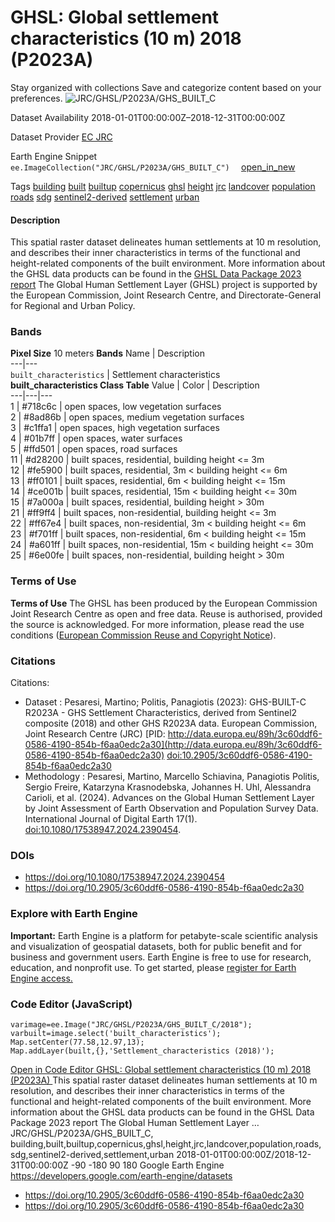  
#  GHSL: Global settlement characteristics (10 m) 2018 (P2023A) 
Stay organized with collections  Save and categorize content based on your preferences. 
![JRC/GHSL/P2023A/GHS_BUILT_C](https://developers.google.com/earth-engine/datasets/images/JRC/JRC_GHSL_P2023A_GHS_BUILT_C_sample.png) 

Dataset Availability
    2018-01-01T00:00:00Z–2018-12-31T00:00:00Z 

Dataset Provider
     [ EC JRC ](https://ghsl.jrc.ec.europa.eu/ghs_buC2023.php) 

Earth Engine Snippet
     `    ee.ImageCollection("JRC/GHSL/P2023A/GHS_BUILT_C")   ` [ open_in_new ](https://code.earthengine.google.com/?scriptPath=Examples:Datasets/JRC/JRC_GHSL_P2023A_GHS_BUILT_C) 

Tags
     [building](https://developers.google.com/earth-engine/datasets/tags/building) [built](https://developers.google.com/earth-engine/datasets/tags/built) [builtup](https://developers.google.com/earth-engine/datasets/tags/builtup) [copernicus](https://developers.google.com/earth-engine/datasets/tags/copernicus) [ghsl](https://developers.google.com/earth-engine/datasets/tags/ghsl) [height](https://developers.google.com/earth-engine/datasets/tags/height) [jrc](https://developers.google.com/earth-engine/datasets/tags/jrc) [landcover](https://developers.google.com/earth-engine/datasets/tags/landcover) [population](https://developers.google.com/earth-engine/datasets/tags/population) [roads](https://developers.google.com/earth-engine/datasets/tags/roads) [sdg](https://developers.google.com/earth-engine/datasets/tags/sdg) [sentinel2-derived](https://developers.google.com/earth-engine/datasets/tags/sentinel2-derived) [settlement](https://developers.google.com/earth-engine/datasets/tags/settlement) [urban](https://developers.google.com/earth-engine/datasets/tags/urban)
#### Description
This spatial raster dataset delineates human settlements at 10 m resolution, and describes their inner characteristics in terms of the functional and height-related components of the built environment.
More information about the GHSL data products can be found in the [GHSL Data Package 2023 report](https://ghsl.jrc.ec.europa.eu/documents/GHSL_Data_Package_2023.pdf?t=1683540422)
The Global Human Settlement Layer (GHSL) project is supported by the European Commission, Joint Research Centre, and Directorate-General for Regional and Urban Policy.
### Bands
**Pixel Size** 10 meters 
**Bands**
Name | Description  
---|---  
`built_characteristics` | Settlement characteristics  
**built_characteristics Class Table**
Value | Color | Description  
---|---|---  
1 | #718c6c | open spaces, low vegetation surfaces  
2 | #8ad86b | open spaces, medium vegetation surfaces  
3 | #c1ffa1 | open spaces, high vegetation surfaces  
4 | #01b7ff | open spaces, water surfaces  
5 | #ffd501 | open spaces, road surfaces  
11 | #d28200 | built spaces, residential, building height <= 3m  
12 | #fe5900 | built spaces, residential, 3m < building height <= 6m  
13 | #ff0101 | built spaces, residential, 6m < building height <= 15m  
14 | #ce001b | built spaces, residential, 15m < building height <= 30m  
15 | #7a000a | built spaces, residential, building height > 30m  
21 | #ff9ff4 | built spaces, non-residential, building height <= 3m  
22 | #ff67e4 | built spaces, non-residential, 3m < building height <= 6m  
23 | #f701ff | built spaces, non-residential, 6m < building height <= 15m  
24 | #a601ff | built spaces, non-residential, 15m < building height <= 30m  
25 | #6e00fe | built spaces, non-residential, building height > 30m  
### Terms of Use
**Terms of Use**
The GHSL has been produced by the European Commission Joint Research Centre as open and free data. Reuse is authorised, provided the source is acknowledged. For more information, please read the use conditions ([European Commission Reuse and Copyright Notice](https://ec.europa.eu/info/legal-notice_en)).
### Citations
Citations:
  * Dataset : Pesaresi, Martino; Politis, Panagiotis (2023): GHS-BUILT-C R2023A - GHS Settlement Characteristics, derived from Sentinel2 composite (2018) and other GHS R2023A data. European Commission, Joint Research Centre (JRC) [PID: http://data.europa.eu/89h/3c60ddf6-0586-4190-854b-f6aa0edc2a30](http://data.europa.eu/89h/3c60ddf6-0586-4190-854b-f6aa0edc2a30) [doi:10.2905/3c60ddf6-0586-4190-854b-f6aa0edc2a30](https://doi.org/10.2905/3c60ddf6-0586-4190-854b-f6aa0edc2a30)
  * Methodology : Pesaresi, Martino, Marcello Schiavina, Panagiotis Politis, Sergio Freire, Katarzyna Krasnodebska, Johannes H. Uhl, Alessandra Carioli, et al. (2024). Advances on the Global Human Settlement Layer by Joint Assessment of Earth Observation and Population Survey Data. International Journal of Digital Earth 17(1). [doi:10.1080/17538947.2024.2390454](https://doi.org/10.1080/17538947.2024.2390454).


### DOIs
  * [ https://doi.org/10.1080/17538947.2024.2390454 ](https://doi.org/10.1080/17538947.2024.2390454)
  * [ https://doi.org/10.2905/3c60ddf6-0586-4190-854b-f6aa0edc2a30 ](https://doi.org/10.2905/3c60ddf6-0586-4190-854b-f6aa0edc2a30)


### Explore with Earth Engine
**Important:** Earth Engine is a platform for petabyte-scale scientific analysis and visualization of geospatial datasets, both for public benefit and for business and government users. Earth Engine is free to use for research, education, and nonprofit use. To get started, please [register for Earth Engine access.](https://console.cloud.google.com/earth-engine)
### Code Editor (JavaScript)
```
varimage=ee.Image("JRC/GHSL/P2023A/GHS_BUILT_C/2018");
varbuilt=image.select('built_characteristics');
Map.setCenter(77.58,12.97,13);
Map.addLayer(built,{},'Settlement_characteristics (2018)');
```
[ Open in Code Editor ](https://code.earthengine.google.com/?scriptPath=Examples:Datasets/JRC/JRC_GHSL_P2023A_GHS_BUILT_C)
[ GHSL: Global settlement characteristics (10 m) 2018 (P2023A) ](https://developers.google.com/earth-engine/datasets/catalog/JRC_GHSL_P2023A_GHS_BUILT_C)
This spatial raster dataset delineates human settlements at 10 m resolution, and describes their inner characteristics in terms of the functional and height-related components of the built environment. More information about the GHSL data products can be found in the GHSL Data Package 2023 report The Global Human Settlement Layer …
JRC/GHSL/P2023A/GHS_BUILT_C, building,built,builtup,copernicus,ghsl,height,jrc,landcover,population,roads,sdg,sentinel2-derived,settlement,urban 
2018-01-01T00:00:00Z/2018-12-31T00:00:00Z
-90 -180 90 180 
Google Earth Engine
https://developers.google.com/earth-engine/datasets
  * [ https://doi.org/10.2905/3c60ddf6-0586-4190-854b-f6aa0edc2a30 ](https://doi.org/https://ghsl.jrc.ec.europa.eu/ghs_buC2023.php)
  * [ https://doi.org/10.2905/3c60ddf6-0586-4190-854b-f6aa0edc2a30 ](https://doi.org/https://developers.google.com/earth-engine/datasets/catalog/JRC_GHSL_P2023A_GHS_BUILT_C)


